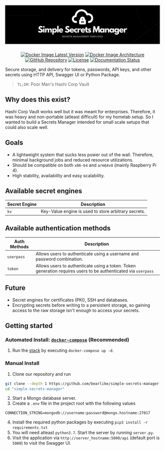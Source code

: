 <h1 align="center"><a href="#"><img alt="Simple Secrets Manager" src="docs/img/gh_banner.png" /></a></h1>
<p align="center">
    <a href="https://hub.docker.com/r/krishnaalagiri/ssm"><img alt="Docker Image Latest Version" src="https://img.shields.io/docker/v/krishnaalagiri/ssm?logo=docker&sort=semver"></a>
    <a href="https://hub.docker.com/r/krishnaalagiri/ssm"><img alt="Docker Image Architecture" src="https://img.shields.io/badge/architecture-arm64v8%20%7C%20x86__64-blue?logo=docker"></a>
    <a href="https://github.com/bearlike/simple-secrets-manager/actions/workflows/ci.yml"><img alt="GitHub Repository" src="https://img.shields.io/github/workflow/status/bearlike/simple-secrets-manager/Build%20and%20deploy%20multiarch%20image?logo=github"></a>
    <a href="/LICENSE"><img alt="License" src="https://img.shields.io/github/license/bearlike/simple-secrets-manager"></a>
    <a href='https://simple-secrets-manager.readthedocs.io/en/latest/?badge=latest'><img src='https://readthedocs.org/projects/simple-secrets-manager/badge/?version=latest' alt='Documentation Status' /></a>
</p>


Secure storage, and delivery for tokens, passwords, API keys, and other secrets using HTTP API, Swagger UI or Python Package.
> `TL;DR`: Poor Man's Hashi Corp Vault 

## Why does this exist?
Hashi Corp Vault works well but it was meant for enterprises. Therefore, it was heavy and non-portable (atleast difficult) for my homelab setup. So I wanted to build a Secrets Manager intended for small scale setups that could also scale well. 

## Goals
- A lightweight system that sucks less power out of the wall. Therefore, minimal background jobs and reduced resource utilizations.
- Should be compatible on both `x86-64` and `arm64v8` (mainly Raspberry Pi 4).
- High stability, availability and easy scalability.      

## Available secret engines
| Secret Engine | Description                                           |
|---------------|-------------------------------------------------------|
| `kv`          | Key-Value engine is used to store arbitrary secrets.  |

## Available authentication methods
| Auth Methods      | Description                                                               |
|-------------------|---------------------------------------------------------------------------|
| `userpass`        | Allows users to authenticate using a username and password combination.   |
| `token`           | Allows users to authenticate using a token. Token generation requires users to be authenticated via `userpass`                               |

## Future
- Secret engines for certificates (PKI), SSH and databases.
- Encrypting secrets before writing to a persistent storage, so gaining access to the raw storage isn't enough to access your secrets.

## Getting started
### Automated Install: [`docker-compose`](https://docs.docker.com/compose/install/) (Recommended)
1. Run the [stack](docker-compose.yml) by executing `docker-compose up -d`.

### Manual Install
1. Clone our repository and run
```bash
git clone --depth 1 https://github.com/bearlike/simple-secrets-manager simple-secrets-manager
cd "simple-secrets-manager"
```
2. Start a Mongo database server. 
3. Create a `.env` file in the project root with the following values
```
CONNECTION_STRING=mongodb://username:password@mongo.hostname:27017
```
4. Install the required python packages by executing `pip3 install -r requirements.txt`
5. You will need atleast `python3.7`. Start the server by running `server.py`.
6. Visit the application via `http://server_hostname:5000/api` (default port is `5000`) to visit the Swagger UI. 